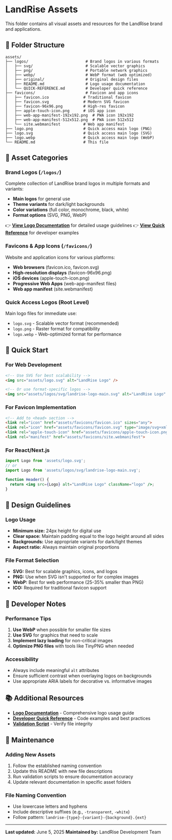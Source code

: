 # LandRise Assets

This folder contains all visual assets and resources for the LandRise brand and applications.

## 📁 Folder Structure

```
assets/
├── logos/                         # Brand logos in various formats
│   ├── svg/                       # Scalable vector graphics
│   ├── png/                       # Portable network graphics
│   ├── webp/                      # WebP format (web optimized)
│   ├── original/                  # Original design files
│   ├── README.md                  # Logo usage documentation
│   └── QUICK-REFERENCE.md         # Developer quick reference
├── favicons/                      # Favicon and app icons
│   ├── favicon.ico               # Traditional favicon
│   ├── favicon.svg               # Modern SVG favicon
│   ├── favicon-96x96.png         # High-res favicon
│   ├── apple-touch-icon.png      # iOS app icon
│   ├── web-app-manifest-192x192.png  # PWA icon 192x192
│   ├── web-app-manifest-512x512.png  # PWA icon 512x512
│   └── site.webmanifest          # Web app manifest
├── logo.png                      # Quick access main logo (PNG)
├── logo.svg                      # Quick access main logo (SVG)
├── logo.webp                     # Quick access main logo (WebP)
└── README.md                     # This file
```

## 🎨 Asset Categories

### Brand Logos (`/logos/`)
Complete collection of LandRise brand logos in multiple formats and variants:
- **Main logos** for general use
- **Theme variants** for dark/light backgrounds
- **Color variations** (full color, monochrome, black, white)
- **Format options** (SVG, PNG, WebP)

👉 **[View Logo Documentation](logos/README.md)** for detailed usage guidelines
👉 **[View Quick Reference](logos/QUICK-REFERENCE.md)** for developer examples

### Favicons & App Icons (`/favicons/`)
Website and application icons for various platforms:
- **Web browsers** (favicon.ico, favicon.svg)
- **High-resolution displays** (favicon-96x96.png)
- **iOS devices** (apple-touch-icon.png)
- **Progressive Web Apps** (web-app-manifest files)
- **Web app manifest** (site.webmanifest)

### Quick Access Logos (Root Level)
Main logo files for immediate use:
- `logo.svg` - Scalable vector format (recommended)
- `logo.png` - Raster format for compatibility
- `logo.webp` - Web-optimized format for performance

## 🚀 Quick Start

### For Web Development
```html
<!-- Use SVG for best scalability -->
<img src="assets/logo.svg" alt="LandRise Logo" />

<!-- Or use format-specific logos -->
<img src="assets/logos/svg/landrise-logo-main.svg" alt="LandRise Logo" />
```

### For Favicon Implementation
```html
<!-- Add to <head> section -->
<link rel="icon" href="assets/favicons/favicon.ico" sizes="any">
<link rel="icon" href="assets/favicons/favicon.svg" type="image/svg+xml">
<link rel="apple-touch-icon" href="assets/favicons/apple-touch-icon.png">
<link rel="manifest" href="assets/favicons/site.webmanifest">
```

### For React/Next.js
```jsx
import Logo from 'assets/logo.svg';
// or
import Logo from 'assets/logos/svg/landrise-logo-main.svg';

function Header() {
  return <img src={Logo} alt="LandRise Logo" className="logo" />;
}
```

## 📐 Design Guidelines

### Logo Usage
- **Minimum size:** 24px height for digital use
- **Clear space:** Maintain padding equal to the logo height around all sides
- **Backgrounds:** Use appropriate variants for dark/light themes
- **Aspect ratio:** Always maintain original proportions

### File Format Selection
- **SVG:** Best for scalable graphics, icons, and logos
- **PNG:** Use when SVG isn't supported or for complex images
- **WebP:** Best for web performance (25-35% smaller than PNG)
- **ICO:** Required for traditional favicon support

## 🔧 Developer Notes

### Performance Tips
1. **Use WebP** when possible for smaller file sizes
2. **Use SVG** for graphics that need to scale
3. **Implement lazy loading** for non-critical images
4. **Optimize PNG files** with tools like TinyPNG when needed

### Accessibility
- Always include meaningful `alt` attributes
- Ensure sufficient contrast when overlaying logos on backgrounds
- Use appropriate ARIA labels for decorative vs. informative images

## 📚 Additional Resources

- **[Logo Documentation](logos/README.md)** - Comprehensive logo usage guide
- **[Developer Quick Reference](logos/QUICK-REFERENCE.md)** - Code examples and best practices
- **[Validation Script](logos/validate-docs.ps1)** - Verify file integrity

## 🔄 Maintenance

### Adding New Assets
1. Follow the established naming convention
2. Update this README with new file descriptions
3. Run validation scripts to ensure documentation accuracy
4. Update relevant documentation in specific asset folders

### File Naming Convention
- Use lowercase letters and hyphens
- Include descriptive suffixes (e.g., `-transparent`, `-white`)
- Follow pattern: `landrise-{type}-{variant}-{background}.{ext}`

---

**Last updated:** June 5, 2025
**Maintained by:** LandRise Development Team
